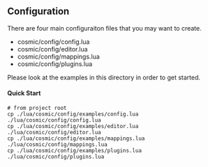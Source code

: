 ## Configuration

There are four main configuraiton files that you may want to create.

- cosmic/config/config.lua
- cosmic/config/editor.lua
- cosmic/config/mappings.lua
- cosmic/config/plugins.lua

Please look at the examples in this directory in order to get started.

#### Quick Start

```
# from project root
cp ./lua/cosmic/config/examples/config.lua ./lua/cosmic/config/config.lua
cp ./lua/cosmic/config/examples/editor.lua ./lua/cosmic/config/editor.lua
cp ./lua/cosmic/config/examples/mappings.lua ./lua/cosmic/config/mappings.lua
cp ./lua/cosmic/config/examples/plugins.lua ./lua/cosmic/config/plugins.lua
```
